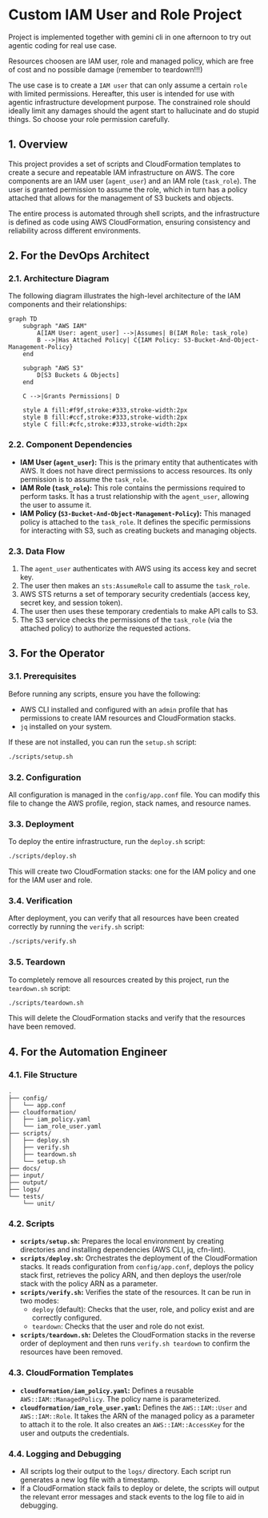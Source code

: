 # Custom IAM User and Role Project
Project is implemented together with gemini cli in one afternoon to try out
agentic coding for real use case. 

Resources choosen are IAM user, role and managed policy, which are free of
cost and no possible damage (remember to teardown!!!)

The use case is to create a `IAM user` that can only assume a certain `role` with limited
permissions. Hereafter, this user is intended for use with agentic
infrastructure development purpose. The constrained role should ideally
limit any damages should the agent start to hallucinate and do stupid things. 
So choose your role permission carefully.

## 1. Overview

This project provides a set of scripts and CloudFormation templates to create a secure and repeatable IAM infrastructure on AWS. The core components are an IAM user (`agent_user`) and an IAM role (`task_role`). The user is granted permission to assume the role, which in turn has a policy attached that allows for the management of S3 buckets and objects.

The entire process is automated through shell scripts, and the infrastructure is defined as code using AWS CloudFormation, ensuring consistency and reliability across different environments.

## 2. For the DevOps Architect

### 2.1. Architecture Diagram

The following diagram illustrates the high-level architecture of the IAM components and their relationships:

```mermaid
graph TD
    subgraph "AWS IAM"
        A[IAM User: agent_user] -->|Assumes| B(IAM Role: task_role)
        B -->|Has Attached Policy| C{IAM Policy: S3-Bucket-And-Object-Management-Policy}
    end

    subgraph "AWS S3"
        D[S3 Buckets & Objects]
    end

    C -->|Grants Permissions| D

    style A fill:#f9f,stroke:#333,stroke-width:2px
    style B fill:#ccf,stroke:#333,stroke-width:2px
    style C fill:#cfc,stroke:#333,stroke-width:2px
```

### 2.2. Component Dependencies

-   **IAM User (`agent_user`):** This is the primary entity that authenticates with AWS. It does not have direct permissions to access resources. Its only permission is to assume the `task_role`.
-   **IAM Role (`task_role`):** This role contains the permissions required to perform tasks. It has a trust relationship with the `agent_user`, allowing the user to assume it.
-   **IAM Policy (`S3-Bucket-And-Object-Management-Policy`):** This managed policy is attached to the `task_role`. It defines the specific permissions for interacting with S3, such as creating buckets and managing objects.

### 2.3. Data Flow

1.  The `agent_user` authenticates with AWS using its access key and secret key.
2.  The user then makes an `sts:AssumeRole` call to assume the `task_role`.
3.  AWS STS returns a set of temporary security credentials (access key, secret key, and session token).
4.  The user then uses these temporary credentials to make API calls to S3.
5.  The S3 service checks the permissions of the `task_role` (via the attached policy) to authorize the requested actions.

## 3. For the Operator

### 3.1. Prerequisites

Before running any scripts, ensure you have the following:

-   AWS CLI installed and configured with an `admin` profile that has permissions to create IAM resources and CloudFormation stacks.
-   `jq` installed on your system.

If these are not installed, you can run the `setup.sh` script:

```bash
./scripts/setup.sh
```

### 3.2. Configuration

All configuration is managed in the `config/app.conf` file. You can modify this file to change the AWS profile, region, stack names, and resource names.

### 3.3. Deployment

To deploy the entire infrastructure, run the `deploy.sh` script:

```bash
./scripts/deploy.sh
```

This will create two CloudFormation stacks: one for the IAM policy and one for the IAM user and role.

### 3.4. Verification

After deployment, you can verify that all resources have been created correctly by running the `verify.sh` script:

```bash
./scripts/verify.sh
```

### 3.5. Teardown

To completely remove all resources created by this project, run the `teardown.sh` script:

```bash
./scripts/teardown.sh
```

This will delete the CloudFormation stacks and verify that the resources have been removed.

## 4. For the Automation Engineer

### 4.1. File Structure

```
.
├── config/
│   └── app.conf
├── cloudformation/
│   ├── iam_policy.yaml
│   └── iam_role_user.yaml
├── scripts/
│   ├── deploy.sh
│   ├── verify.sh
│   ├── teardown.sh
│   └── setup.sh
├── docs/
├── input/
├── output/
├── logs/
└── tests/
    └── unit/
```

### 4.2. Scripts

-   **`scripts/setup.sh`:** Prepares the local environment by creating directories and installing dependencies (AWS CLI, jq, cfn-lint).
-   **`scripts/deploy.sh`:** Orchestrates the deployment of the CloudFormation stacks. It reads configuration from `config/app.conf`, deploys the policy stack first, retrieves the policy ARN, and then deploys the user/role stack with the policy ARN as a parameter.
-   **`scripts/verify.sh`:** Verifies the state of the resources. It can be run in two modes:
    -   `deploy` (default): Checks that the user, role, and policy exist and are correctly configured.
    -   `teardown`: Checks that the user and role do not exist.
-   **`scripts/teardown.sh`:** Deletes the CloudFormation stacks in the reverse order of deployment and then runs `verify.sh teardown` to confirm the resources have been removed.

### 4.3. CloudFormation Templates

-   **`cloudformation/iam_policy.yaml`:** Defines a reusable `AWS::IAM::ManagedPolicy`. The policy name is parameterized.
-   **`cloudformation/iam_role_user.yaml`:** Defines the `AWS::IAM::User` and `AWS::IAM::Role`. It takes the ARN of the managed policy as a parameter to attach it to the role. It also creates an `AWS::IAM::AccessKey` for the user and outputs the credentials.

### 4.4. Logging and Debugging

-   All scripts log their output to the `logs/` directory. Each script run generates a new log file with a timestamp.
-   If a CloudFormation stack fails to deploy or delete, the scripts will output the relevant error messages and stack events to the log file to aid in debugging.
